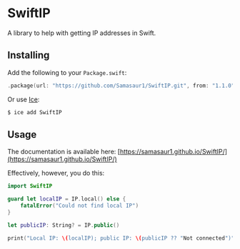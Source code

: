 # SwiftIP

A library to help with getting IP addresses in Swift.

## Installing

Add the following to your `Package.swift`:
```swift
.package(url: "https://github.com/Samasaur1/SwiftIP.git", from: "1.1.0"),
```

Or use [Ice](https://github.com/jakeheis/Ice):
```sh
$ ice add SwiftIP
```

## Usage

The documentation is available here: [https://samasaur1.github.io/SwiftIP/](https://samasaur1.github.io/SwiftIP/)

Effectively, however, you do this:
```swift
import SwiftIP

guard let localIP = IP.local() else {
    fatalError("Could not find local IP")
}

let publicIP: String? = IP.public()

print("Local IP: \(localIP); public IP: \(publicIP ?? "Not connected")")
```
